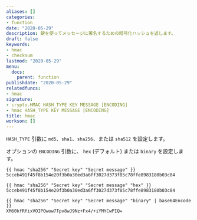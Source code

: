 ```yaml
---
aliases: []
categories:
- function
date: "2020-05-29"
description: 鍵を使ってメッセージに署名するための暗号化ハッシュを返します。
draft: false
keywords:
- hmac
- checksum
lastmod: "2020-05-29"
menu:
  docs:
    parent: function
publishdate: "2020-05-29"
relatedfuncs:
- hmac
signature:
- crypto.HMAC HASH_TYPE KEY MESSAGE [ENCODING]
- hmac HASH_TYPE KEY MESSAGE [ENCODING]
title: hmac
workson: []
---
```


`HASH_TYPE` 引数に `md5`、`sha1`、`sha256`、または `sha512` を設定します。

オプションの `ENCODING` 引数に、 `hex` (デフォルト) または `binary` を設定します。

```go-html-template
{{ hmac "sha256" "Secret key" "Secret message" }}
5cceb491f45f8b154e20f3b0a30ed3a6ff3027d373f85c78ffe8983180b03c84

{{ hmac "sha256" "Secret key" "Secret message" "hex" }}
5cceb491f45f8b154e20f3b0a30ed3a6ff3027d373f85c78ffe8983180b03c84

{{ hmac "sha256" "Secret key" "Secret message" "binary" | base64Encode }}
XM60kfRfixVOIPOwow7Tpv8wJ9Nz+Fx4/+iYMYCwPIQ=
```
